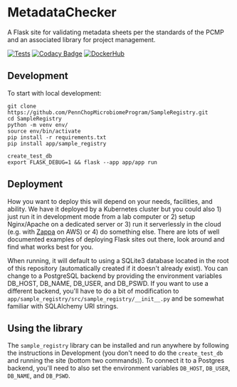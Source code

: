 # MetadataChecker

A Flask site for validating metadata sheets per the standards of the PCMP and an associated library for project management.

[![Tests](https://github.com/PennChopMicrobiomeProgram/SampleRegistry/actions/workflows/pr.yml/badge.svg)](https://github.com/PennChopMicrobiomeProgram/SampleRegistry/actions/workflows/pr.yml)
[![Codacy Badge](https://app.codacy.com/project/badge/Grade/5086d0c90973460a82b72ac90dfe3199)](https://app.codacy.com/gh/PennChopMicrobiomeProgram/SampleRegistry/dashboard?utm_source=gh&utm_medium=referral&utm_content=&utm_campaign=Badge_grade)
[![DockerHub](https://img.shields.io/docker/pulls/ctbushman/sample_registry)](https://hub.docker.com/repository/docker/ctbushman/sample_registry/)

## Development

To start with local development:

```
git clone https://github.com/PennChopMicrobiomeProgram/SampleRegistry.git
cd SampleRegistry
python -m venv env/
source env/bin/activate
pip install -r requirements.txt
pip install app/sample_registry

create_test_db
export FLASK_DEBUG=1 && flask --app app/app run
```

## Deployment

How you want to deploy this will depend on your needs, facilities, and ability. We have it deployed by a Kubernetes cluster but you could also 1) just run it in development mode from a lab computer or 2) setup Nginx/Apache on a dedicated server or 3) run it serverlessly in the cloud (e.g. with [Zappa](https://github.com/zappa/Zappa) on AWS) or 4) do something else. There are lots of well documented examples of deploying Flask sites out there, look around and find what works best for you.

When running, it will default to using a SQLite3 database located in the root of this repository (automatically created if it doesn't already exist). You can change to a PostgreSQL backend by providing the environment variables DB_HOST, DB_NAME, DB_USER, and DB_PSWD. If you want to use a different backend, you'll have to do a bit of modification to ``app/sample_registry/src/sample_registry/__init__.py`` and be somewhat familiar with SQLAlchemy URI strings.

## Using the library

The `sample_registry` library can be installed and run anywhere by following the instructions in Development (you don't need to do the `create_test_db` and running the site (bottom two commands)). To connect it to a Postgres backend, you'll need to also set the environment variables `DB_HOST`, `DB_USER`, `DB_NAME`, and `DB_PSWD`.
